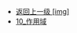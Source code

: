 - [返回上一级 [img]](后端/JavaNote/2_Java(书栈)/3_面对对象编程/1_面对对象基础/img/)
- [10_作用域](后端/JavaNote/2_Java(书栈)/3_面对对象编程/1_面对对象基础/img/10_作用域/)
